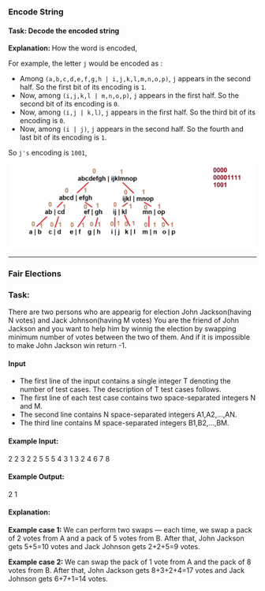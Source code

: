 ### Encode String

#### Task: Decode the encoded string

<b>Explanation: </b>How the word is encoded,

For example, the letter ```j``` would be encoded as :

- Among ```(a,b,c,d,e,f,g,h | i,j,k,l,m,n,o,p)```, ```j``` appears in the second half. So the first bit of its encoding is ```1```.
- Now, among ```(i,j,k,l | m,n,o,p)```, ```j``` appears in the first half. So the second bit of its encoding is ```0```.
- Now, among ```(i,j | k,l)```, ```j``` appears in the first half. So the third bit of its encoding is ```0```.
- Now, among ```(i | j)```, ```j``` appears in the second half. So the fourth and last bit of its encoding is ```1```.

So ```j's``` encoding is ```1001```,

![alt text](Explanation.JPG)

___

### Fair Elections

### Task: 
There are two persons who are appearig for election John Jackson(having N votes) and Jack Johnson(having M votes)
You are the friend of John Jackson and you want to help him by winnig the election by swapping minimum number of votes between the two of them.
And if it is impossible to make John Jackson win return -1.

#### Input
- The first line of the input contains a single integer T denoting the number of test cases. The description of T test cases follows.
- The first line of each test case contains two space-separated integers N and M.
- The second line contains N space-separated integers A1,A2,…,AN.
- The third line contains M space-separated integers B1,B2,…,BM.

#### Example Input:
2
2 3
2 2
5 5 5
4 3
1 3 2 4
6 7 8

#### Example Output:
2
1

#### Explanation:
<b>Example case 1: </b>We can perform two swaps ― each time, we swap a pack of 2 votes from A and a pack of 5 votes from B. After that, John Jackson gets 5+5=10 votes and Jack Johnson gets 2+2+5=9 votes.

<b>Example case 2: </b>We can swap the pack of 1 vote from A and the pack of 8 votes from B. After that, John Jackson gets 8+3+2+4=17 votes and Jack Johnson gets 6+7+1=14 votes.